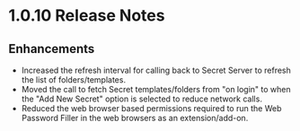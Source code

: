 [title]: # (1.0.10 Release)
[tags]: # (web password filler)
[priority]: # (39997)
# 1.0.10 Release Notes

## Enhancements

* Increased the refresh interval for calling back to Secret Server to refresh the list of folders/templates.
* Moved the call to fetch Secret templates/folders from "on login" to when the "Add New Secret" option is selected to reduce network calls.
* Reduced the web browser based permissions required to run the Web Password Filler in the web browsers as an extension/add-on.
